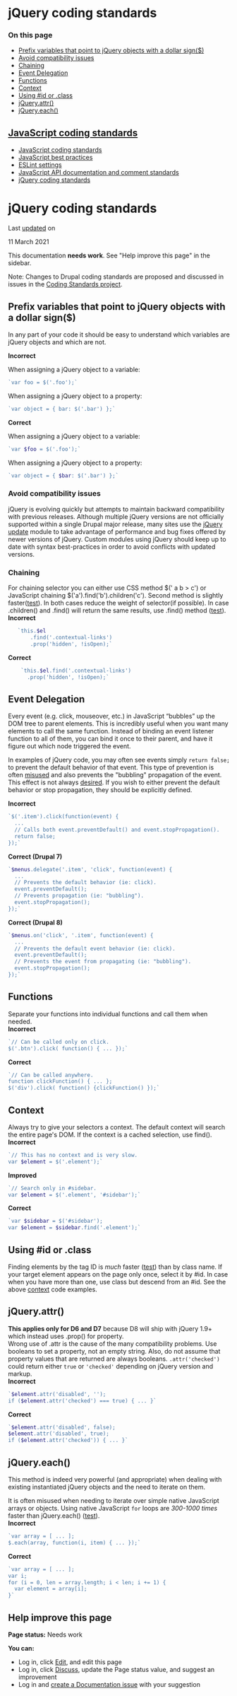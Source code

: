 # jQuery coding standards

### On this page

-   [Prefix variables that point to jQuery objects with a dollar sign($)](/docs/develop/standards/javascript/jquery-coding-standards#s-prefix-variables-that-point-to-jquery-objects-with-a-dollar-sign)
-   [Avoid compatibility issues](/docs/develop/standards/javascript/jquery-coding-standards#compatibility)
-   [Chaining](/docs/develop/standards/javascript/jquery-coding-standards#chaining)
-   [Event Delegation](/docs/develop/standards/javascript/jquery-coding-standards#event-delegation)
-   [Functions](/docs/develop/standards/javascript/jquery-coding-standards#functions)
-   [Context](/docs/develop/standards/javascript/jquery-coding-standards#context)
-   [Using #id or .class](/docs/develop/standards/javascript/jquery-coding-standards#id-class)
-   [jQuery.attr()](/docs/develop/standards/javascript/jquery-coding-standards#attr)
-   [jQuery.each()](/docs/develop/standards/javascript/jquery-coding-standards#each)

## [JavaScript coding standards](/docs/develop/standards/javascript-coding-standards)

-   [JavaScript coding standards](/docs/develop/standards/javascript-coding-standards/javascript-coding-standards)
-   [JavaScript best practices](/docs/develop/standards/javascript/javascript-best-practices)
-   [ESLint settings](/docs/develop/standards/javascript-coding-standards/setting-up-the-linter-fixer-tool)
-   [JavaScript API documentation and comment standards](/docs/develop/standards/javascript-coding-standards/javascript-api-documentation-and-comment-standards)
-   [jQuery coding standards](/docs/develop/standards/javascript/jquery-coding-standards)

# jQuery coding standards

Last [updated](/node/1720586/discuss) on

11 March 2021

This documentation **needs work**. See "Help improve this page" in the sidebar.

Note: Changes to Drupal coding standards are proposed and discussed in issues in the [Coding Standards project](/project/coding_standards).

## [](#s-prefix-variables-that-point-to-jquery-objects-with-a-dollar-sign "Permalink to this headline")Prefix variables that point to jQuery objects with a dollar sign($)

In any part of your code it should be easy to understand which variables are jQuery objects and which are not.

**Incorrect**

When assigning a jQuery object to a variable:
```php
`var foo = $('.foo');`
```
When assigning a jQuery object to a property:
```php
`var object = { bar: $('.bar') };`
```
**Correct**

When assigning a jQuery object to a variable:
```php
`var $foo = $('.foo');`
```
When assigning a jQuery object to a property:
```php
`var object = { $bar: $('.bar') };`
```
### [](#compatibility "Permalink to this headline")Avoid compatibility issues

jQuery is evolving quickly but attempts to maintain backward compatibility with previous releases. Although multiple jQuery versions are not officially supported within a single Drupal major release, many sites use the [jQuery update](http://drupal.org/project/issues/jquery_update) module to take advantage of performance and bug fixes offered by newer versions of jQuery. Custom modules using jQuery should keep up to date with syntax best-practices in order to avoid conflicts with updated versions.

### [](#chaining "Permalink to this headline")Chaining

For chaining selector you can either use CSS method $(' a b > c') or JavaScript chaining $('a').find('b').children('c'). Second method is slightly faster([test](http://jsperf.com/jquery-chaning/2)). In both cases reduce the weight of selector(if possible). In case .children() and .find() will return the same results, use .find() method ([test](http://jsperf.com/jquery-chaning/2)).  
**Incorrect**
```php
   `this.$el
       .find('.contextual-links')
       .prop('hidden', !isOpen);`
```
**Correct**
```php
    `this.$el.find('.contextual-links')
      .prop('hidden', !isOpen);`
```
## [](#event-delegation "Permalink to this headline")Event Delegation

Every event (e.g. click, mouseover, etc.) in JavaScript “bubbles” up the DOM tree to parent elements. This is incredibly useful when you want many elements to call the same function. Instead of binding an event listener function to all of them, you can bind it once to their parent, and have it figure out which node triggered the event.

In examples of jQuery code, you may often see events simply `return false;` to prevent the default behavior of that event. This type of prevention is often [misused](http://fuelyourcoding.com/jquery-events-stop-misusing-return-false/) and also prevents the "bubbling" propagation of the event. This effect is not always [desired](https://drupal.org/node/1749782). If you wish to either prevent the default behavior or stop propagation, they should be explicitly defined.

**Incorrect**
```php
`$('.item').click(function(event) {
  ...
  // Calls both event.preventDefault() and event.stopPropagation().
  return false;
});`
```
**Correct (Drupal 7)**
```php
`$menus.delegate('.item', 'click', function(event) {
  ...
  // Prevents the default behavior (ie: click).
  event.preventDefault();
  // Prevents propagation (ie: "bubbling").
  event.stopPropagation();
});`
```
**Correct (Drupal 8)**
```php
`$menus.on('click', '.item', function(event) {
  ...
  // Prevents the default event behavior (ie: click).
  event.preventDefault();
  // Prevents the event from propagating (ie: "bubbling").
  event.stopPropagation();
});`
```
## [](#functions "Permalink to this headline")Functions

Separate your functions into individual functions and call them when needed.  
**Incorrect**
```php
`// Can be called only on click.
$('.btn').click( function() { ... });`
```
**Correct**
```php
`// Can be called anywhere.
function clickFunction() { ... };
$('div').click( function() {clickFunction() });`
```
## [](#context "Permalink to this headline")Context

Always try to give your selectors a context. The default context will search the entire page's DOM. If the context is a cached selection, use find().  
**Incorrect**
```php
`// This has no context and is very slow.
var $element = $('.element');`
```
**Improved**
```php
`// Search only in #sidebar.
var $element = $('.element', '#sidebar');`
```
**Correct**
```php
`var $sidebar = $('#sidebar');
var $element = $sidebar.find('.element');`
```
## [](#id-class "Permalink to this headline")Using #id or .class

Finding elements by the tag ID is *much* faster ([test](http://jsperf.com/id-vs-class-vs-tag-selectors/2)) than by class name. If your target element appears on the page only once, select it by #id. In case when you have more than one, use class but descend from an #id. See the above [context](#context) code examples.

## [](#attr "Permalink to this headline")jQuery.attr()

**This applies only for D6 and D7** because D8 will ship with jQuery 1.9+ which instead uses .prop() for property.  
Wrong use of .attr is the cause of the many compatibility problems. Use booleans to set a property, not an empty string. Also, do not assume that property values that are returned are always booleans. `.attr('checked')` could return either `true` or `'checked'` depending on jQuery version and markup.  
**Incorrect**
```php
`$element.attr('disabled', '');
if ($element.attr('checked') === true) { ... }`
```
**Correct**
```php
`$element.attr('disabled', false);
$element.attr('disabled', true);
if ($element.attr('checked')) { ... }`
```
## [](#each "Permalink to this headline")jQuery.each()

This method is indeed very powerful (and appropriate) when dealing with existing instantiated jQuery objects and the need to iterate on them.

It is often misused when needing to iterate over simple native JavaScript arrays or objects. Using native JavaScript `for` loops are *300-1000 times* faster than jQuery.each() ([test](http://jsperf.com/jquery-each-vs-quickeach/83)).  
**Incorrect**
```php
`var array = [ ... ];
$.each(array, function(i, item) { ... });`
```
**Correct**
```php
`var array = [ ... ];
var i;
for (i = 0, len = array.length; i < len; i += 1) {
  var element = array[i];
}`
```
## Help improve this page

**Page status:** Needs work

  
**You can:**  

-   Log in, click [Edit](/node/1720586/edit), and edit this page
-   Log in, click [Discuss](/node/1720586/discuss), update the Page status value, and suggest an improvement
-   Log in and [create a Documentation issue](/node/add/project-issue/documentation?title=Suggestion%20for%3A%20%281720586%29%20jQuery%20coding%20standards) with your suggestion